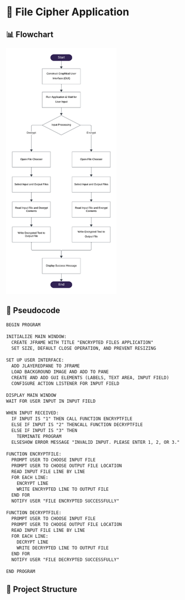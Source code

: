 # 🔐 File Cipher Application

## 📊 Flowchart

<picture>
  <source srcset="Flowchart_Dark.png" media="(prefers-color-scheme: dark)">
  <source srcset="Flowchart_Light.png" media="(prefers-color-scheme: light)">
  <img src="Flowchart_Light.png" alt="Flowchart" width="300px">
</picture>

## 🧠 Pseudocode

```plaintext
BEGIN PROGRAM

INITIALIZE MAIN WINDOW:
  CREATE JFRAME WITH TITLE "ENCRYPTED FILES APPLICATION"
  SET SIZE, DEFAULT CLOSE OPERATION, AND PREVENT RESIZING

SET UP USER INTERFACE:
  ADD JLAYEREDPANE TO JFRAME
  LOAD BACKGROUND IMAGE AND ADD TO PANE
  CREATE AND ADD GUI ELEMENTS (LABELS, TEXT AREA, INPUT FIELD)
  CONFIGURE ACTION LISTENER FOR INPUT FIELD

DISPLAY MAIN WINDOW
WAIT FOR USER INPUT IN INPUT FIELD

WHEN INPUT RECEIVED:
  IF INPUT IS "1" THEN CALL FUNCTION ENCRYPTFILE
  ELSE IF INPUT IS "2" THENCALL FUNCTION DECRYPTFILE
  ELSE IF INPUT IS "3" THEN
    TERMINATE PROGRAM
  ELSESHOW ERROR MESSAGE "INVALID INPUT. PLEASE ENTER 1, 2, OR 3."

FUNCTION ENCRYPTFILE:
  PROMPT USER TO CHOOSE INPUT FILE
  PROMPT USER TO CHOOSE OUTPUT FILE LOCATION
  READ INPUT FILE LINE BY LINE
  FOR EACH LINE:
    ENCRYPT LINE
    WRITE ENCRYPTED LINE TO OUTPUT FILE
  END FOR
  NOTIFY USER "FILE ENCRYPTED SUCCESSFULLY"

FUNCTION DECRYPTFILE:
  PROMPT USER TO CHOOSE INPUT FILE
  PROMPT USER TO CHOOSE OUTPUT FILE LOCATION
  READ INPUT FILE LINE BY LINE
  FOR EACH LINE:
    DECRYPT LINE
    WRITE DECRYPTED LINE TO OUTPUT FILE
  END FOR
  NOTIFY USER "FILE DECRYPTED SUCCESSFULLY"

END PROGRAM
```

## 📁 Project Structure
